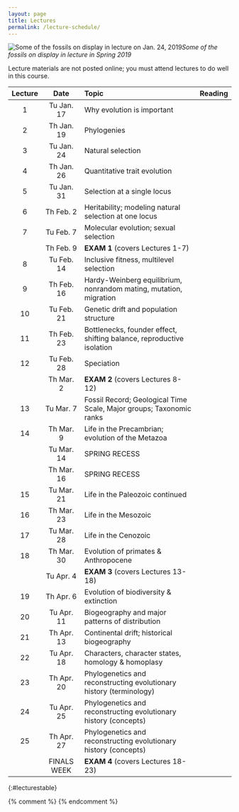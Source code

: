 ```yaml
---
layout: page
title: Lectures
permalink: /lecture-schedule/
---
```

![Some of the fossils on display in lecture on Jan. 24, 2019](../assets/img/fossil-banner.png)_Some of the fossils on display in lecture in Spring 2019_

Lecture materials are not posted online; you must attend lectures to do well in this course.

Lecture |      Date     |                           Topic                                       |      Reading
:-----: | :-----------: | :-------------------------------------------------------------------- | :-----------------
1       | Tu Jan. 17    | Why evolution is important                                            |  
2       | Th Jan. 19    | Phylogenies                                                           |
3       | Tu Jan. 24    | Natural selection                                                     |  
4       | Th Jan. 26    | Quantitative trait evolution                                          |  
5       | Tu Jan. 31    | Selection at a single locus                                           |  
6       | Th Feb.  2    | Heritability; modeling natural selection at one locus                 |
7       | Tu Feb.  7    | Molecular evolution; sexual selection                                 |  
        | Th Feb.  9    | **EXAM 1**  (covers Lectures 1-7)                                     |  
8       | Tu Feb. 14    | Inclusive fitness, multilevel selection                               |  
9       | Th Feb. 16    | Hardy-Weinberg equilibrium, nonrandom mating, mutation, migration     |  
10      | Tu Feb. 21    | Genetic drift and population structure                                |  
11      | Th Feb. 23    | Bottlenecks, founder effect, shifting balance, reproductive isolation |  
12      | Tu Feb. 28    | Speciation                                                            |  
        | Th Mar.  2    | **EXAM 2** (covers Lectures 8-12)                                     |  
13      | Tu Mar.  7    | Fossil Record; Geological Time Scale, Major groups; Taxonomic ranks   |  
14      | Th Mar.  9    | Life in the Precambrian; evolution of the Metazoa                     |  
        | Tu Mar. 14    | SPRING RECESS                                                         |
        | Th Mar. 16    | SPRING RECESS                                                         |
15      | Tu Mar. 21    | Life in the Paleozoic continued                                       |  
16      | Th Mar. 23    | Life in the Mesozoic                                                  |  
17      | Tu Mar. 28    | Life in the Cenozoic                                                  |  
18      | Th Mar. 30    | Evolution of primates & Anthropocene                                  |  
        | Tu Apr.  4    | **EXAM 3** (covers Lectures 13-18)                                    |
19      | Th Apr.  6    | Evolution of biodiversity & extinction                                |  
20      | Tu Apr. 11    | Biogeography and major patterns of distribution                       |  
21      | Th Apr. 13    | Continental drift; historical biogeography                            |  
22      | Tu Apr. 18    | Characters, character states, homology & homoplasy                    |  
23      | Th Apr. 20    | Phylogenetics and reconstructing evolutionary history (terminology)   |  
24      | Tu Apr. 25    | Phylogenetics and reconstructing evolutionary history (concepts)      |  
25      | Th Apr. 27    | Phylogenetics and reconstructing evolutionary history (concepts)      |  
        | FINALS WEEK   | **EXAM 4** (covers Lectures 18-23)                                    |
{:#lecturestable}

{% comment %}
{% endcomment %}

